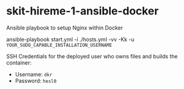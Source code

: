 # skit-hireme-1-ansible-docker

Ansible playbook to setup Nginx within Docker

ansible-playbook  start.yml -i ./hosts.yml -vv -Kk -u `YOUR_SUDO_CAPABLE_INSTALLATION_USERNAME`


SSH Credentials for the deployed user who owns files and builds the container:
- Username: `dkr`
- Password: `hesl0`

